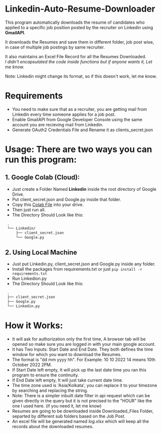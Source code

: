 # Linkedin-Auto-Resume-Downloader

This program automatically downloads the resume of candidates who applied to a specific job position posted by the recruiter on Linkedin using **GmailAPI**.

It downloads the Resumes and save them in different folder, job post wise, in case of multiple job postings by same recruiter.

It also maintains an Excel File Record for all the Resumes Downloaded.<br>
*I didn't encapsulated the code inside functions but if anyone wants it, Let me know.*

Note: Linkedin might change its format, so if this doesn't work, let me know.

# Requirements
* You need to make sure that as a recruiter, you are getting mail from Linkedin every time someone applies for a job post.
* Enable GmailAPI from Google Developer Console using the same account you are recieving mail from Linkedin.
* Generate OAuth2 Credentials File and Rename it as clients_secret.json


 # Usage: There are two ways you can run this program:
 ## 1. Google Colab (Cloud):
 * Just create a Folder Named **Linkedin** inside the root directory of Google Drive.
 * Put client_secret.json and Google.py inside that folder.
 * Copy this [Colab File](https://colab.research.google.com/drive/14jm44-I8FlYbiafMlSdWVuXzAgA18Tzz?usp=sharing) into your drive.
 * Then just run all.
 * The Directory Should Look like this:
 ```bash
  .
  └── Linkedin/
      ├── client_secret.json
      └── Google.py
 ```

 ## 2. Using Local Machine
 * Just put Linkedin.py, client_secret.json and Google.py inside any folder.
 * Install the packages from requirements.txt or just `pip install -r requirements.txt`
 * Run Linkedion.py
* The Directory Should Look like this:
 ```bash
  .
  ├── client_secret.json
  ├── Google.py
  └── Linkedin.py
 ```
 
 # How it Works:
 * It will ask for authorization only the first time, A browser tab will be opened so make sure you are logged in with your main google account.
 * It has Two Inputs: Start Date and End Date. They both defines the time window for which you want to download the Resumes.
 * The format is "dd mm yyyy hh". For Example: 10 10 2022 14 means 10th October 2022 2PM.
 * If Start Date left empty, It will pick up the last date time you ran this program to ensure the continuity.
 * If End Date left empty, It will just take current date time.
 * The time zone used is 'Asia/Kolkata', you can replace it to your timezone by searching and replacing the string.
 * Note: There is a simpler inbuilt date filter in api request which can be given directly in the query but it is not precised to the "HOUR" like the one I used here. (if you need it, let me know)
 * Resumes are going to be downloaded inside Downloaded_Files Folder, separted by different sub folders based on the Job Post.
 * An excel file will be generated named *log.xlsx* which will keep all the records about the downloaded resumes.
 
